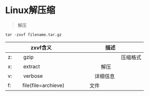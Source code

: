 # Linux解压缩


>解压
```
tar -zxvf filename.tar.gz
```
 
zxvf含义 |    描述 
---|---
z: 　　gzip  | 　　　　　　　　    压缩格式
x: 　　extract  |　　　　  解压
v:　　 verbose　　　　　|　　　详细信息
f: 　　file(file=archieve)　　|　　文件




